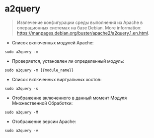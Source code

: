 # a2query

> Извлечение конфигурации среды выполнения из Apache в операционных системах на базе Debian.
> More information: <https://manpages.debian.org/buster/apache2/a2query.1.en.html>.

- Список включенных модулей Apache:

`sudo a2query -m`

- Проверяется, установлен ли определенный модуль:

`sudo a2query -m {{module_name}}`

- Список включенных виртуальных хостов:

`sudo a2query -s`

- Отображение включенного в данный момент Модуля Множественной Обработки:

`sudo a2query -M`

- Отображение версии Apache:

`sudo a2query -v`
